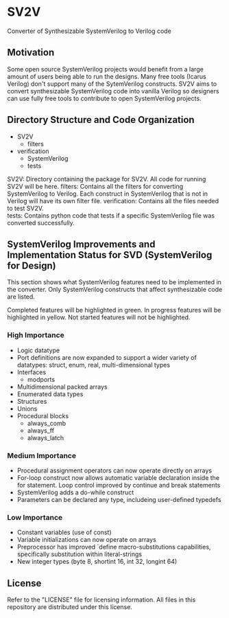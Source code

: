# SV2V
Converter of Synthesizable SystemVerilog to Verilog code

## Motivation

Some open source SystemVerilog projects would benefit from a large amount of users being able to run the designs.  Many free tools (Icarus Verilog) don't support many of the SytemVerilog constructs.  SV2V aims to convert synthesizable SystemVerilog code into vanilla Verilog so designers can use fully free tools to contribute to open SystemVerilog projects.

## Directory Structure and Code Organization

- SV2V
  - filters
- verification
  - SystemVerilog
  - tests

SV2V: Directory containing the package for SV2V.  All code for running SV2V will be here.
filters: Contains all the filters for converting SystemVerilog to Verilog.  Each construct in SystemVerilog that is not in Verilog will have its own filter file.
verification: Contains all the files needed to test SV2V.  
tests: Contains python code that tests if a specific SystemVerilog file was converted successfully.

## SystemVerilog Improvements and Implementation Status for SVD (SystemVerilog for Design)

This section shows what SystemVerilog features need to be implemented in the converter.  Only SystemVerilog constructs that affect synthesizable code are listed.

Completed features will be highlighted in green.
In progress features will be highlighted in yellow.
Not started features will not be highlighted.

### High Importance

- Logic datatype
- Port definitions are now expanded to support a wider variety of datatypes: struct, enum, real, multi-dimensional types
- Interfaces 
  - modports
- Multidimensional packed arrays
- Enumerated data types
- Structures 
- Unions
- Procedural blocks
  - always_comb
  - always_ff
  - always_latch


### Medium Importance

- Procedural assignment operators can now operate directly on arrays
- For-loop construct now allows automatic variable declaration inside the for statement.  Loop control improved by continue and break statements
- SystemVerilog adds a do-while construct
- Parameters can be declared any type, includeing user-defined typedefs

### Low Importance

- Constant variables (use of const)
- Variable initializations can now operate on arrays
- Preprocessor has improved `define macro-substitutions capabilities, specifically substitution within literal-strings
- New integer types (byte 8, shortint 16, int 32, longint 64)

## License

Refer to the "LICENSE" file for licensing information.  All files in this repository are distributed under this license.
